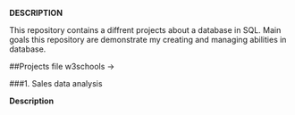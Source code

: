 **DESCRIPTION**

This repository contains a diffrent projects about a database in SQL. Main goals this repository are demonstrate my creating and managing abilities in database.

##Projects file w3schools ->

###1. Sales data analysis

**Description**
